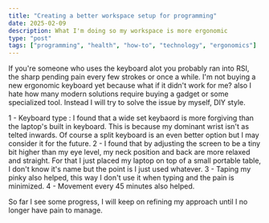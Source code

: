 ```yaml
---
title: "Creating a better workspace setup for programming"
date: 2025-02-09  
description: What I'm doing so my workspace is more ergonomic
type: "post"  
tags: ["programming", "health", "how-to", "technology", "ergonomics"]
---
```


If you're someone who uses the keyboard alot you probably ran into RSI, the sharp pending pain every few strokes or once a while. I'm not buying a new ergonomic keyboard yet because what if it didn't work for me? also I hate how many modern solutions require buying a gadget or some specialized tool. Instead I will try to solve the issue by myself, DIY style.

1 - Keyboard type : I found that a wide set keybaord is more forgiving than the laptop's built in keyboard. This is because my dominant wrist isn't as telted inwards. Of course a split keyboard is an even better option but I may consider it for the future.
2 - I found that by adjusting the screen to be a tiny bit higher than my eye level, my neck position and back are more relaxed and straight. For that I just placed my laptop on top of a small portable table, I don't know it's name but the point is I just used whatever.
3 - Taping my pinky also helped, this way I don't use it when typing and the pain is minimized.
4 - Movement every 45 minutes also helped.

So far I see some progress, I will keep on refining my approach until I no longer have pain to manage.